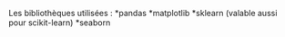 Les bibliothèques utilisées : 
  *pandas
  *matplotlib
  *sklearn (valable aussi pour scikit-learn)
  *seaborn
